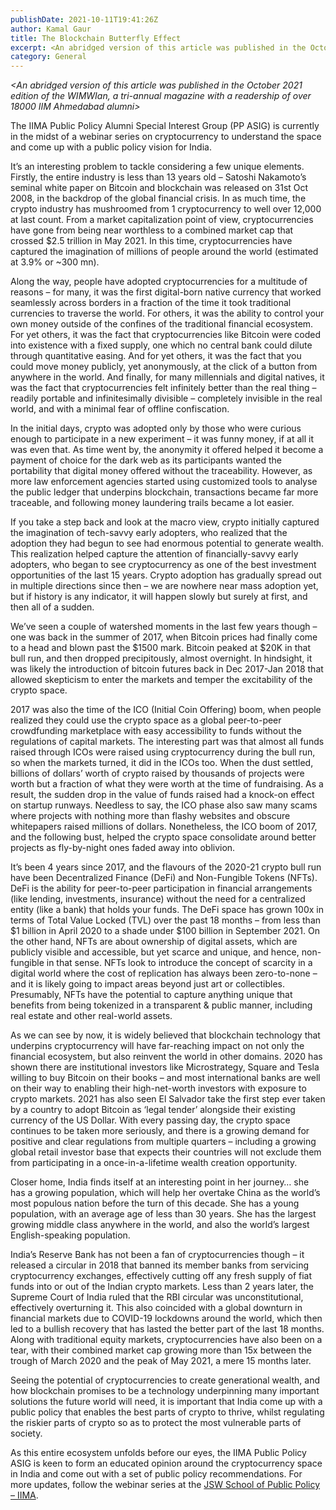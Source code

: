 ```yaml
---
publishDate: 2021-10-11T19:41:26Z
author: Kamal Gaur
title: The Blockchain Butterfly Effect 
excerpt: <An abridged version of this article was published in the October 2021 edition of the WIMWIan, a tri-annual magazine with a readership of over 18000… 
category: General
---
```


_<An abridged version of this article was published in the October 2021 edition of the WIMWIan, a tri-annual magazine with a readership of over 18000 IIM Ahmedabad alumni>_

The IIMA Public Policy Alumni Special Interest Group (PP ASIG) is currently in the midst of a webinar series on cryptocurrency to understand the space and come up with a public policy vision for India.

It’s an interesting problem to tackle considering a few unique elements. Firstly, the entire industry is less than 13 years old – Satoshi Nakamoto’s seminal white paper on Bitcoin and blockchain was released on 31st Oct 2008, in the backdrop of the global financial crisis. In as much time, the crypto industry has mushroomed from 1 cryptocurrency to well over 12,000 at last count. From a market capitalization point of view, cryptocurrencies have gone from being near worthless to a combined market cap that crossed $2.5 trillion in May 2021\. In this time, cryptocurrencies have captured the imagination of millions of people around the world (estimated at 3.9% or \~300 mn).

Along the way, people have adopted cryptocurrencies for a multitude of reasons – for many, it was the first digital-born native currency that worked seamlessly across borders in a fraction of the time it took traditional currencies to traverse the world. For others, it was the ability to control your own money outside of the confines of the traditional financial ecosystem. For yet others, it was the fact that cryptocurrencies like Bitcoin were coded into existence with a fixed supply, one which no central bank could dilute through quantitative easing. And for yet others, it was the fact that you could move money publicly, yet anonymously, at the click of a button from anywhere in the world. And finally, for many millennials and digital natives, it was the fact that cryptocurrencies felt infinitely better than the real thing – readily portable and infinitesimally divisible – completely invisible in the real world, and with a minimal fear of offline confiscation.

In the initial days, crypto was adopted only by those who were curious enough to participate in a new experiment – it was funny money, if at all it was even that. As time went by, the anonymity it offered helped it become a payment of choice for the dark web as its participants wanted the portability that digital money offered without the traceability. However, as more law enforcement agencies started using customized tools to analyse the public ledger that underpins blockchain, transactions became far more traceable, and following money laundering trails became a lot easier.

If you take a step back and look at the macro view, crypto initially captured the imagination of tech-savvy early adopters, who realized that the adoption they had begun to see had enormous potential to generate wealth. This realization helped capture the attention of financially-savvy early adopters, who began to see cryptocurrency as one of the best investment opportunities of the last 15 years. Crypto adoption has gradually spread out in multiple directions since then – we are nowhere near mass adoption yet, but if history is any indicator, it will happen slowly but surely at first, and then all of a sudden.

We’ve seen a couple of watershed moments in the last few years though – one was back in the summer of 2017, when Bitcoin prices had finally come to a head and blown past the $1500 mark. Bitcoin peaked at $20K in that bull run, and then dropped precipitously, almost overnight. In hindsight, it was likely the introduction of bitcoin futures back in Dec 2017-Jan 2018 that allowed skepticism to enter the markets and temper the excitability of the crypto space.

2017 was also the time of the ICO (Initial Coin Offering) boom, when people realized they could use the crypto space as a global peer-to-peer crowdfunding marketplace with easy accessibility to funds without the regulations of capital markets. The interesting part was that almost all funds raised through ICOs were raised using cryptocurrency during the bull run, so when the markets turned, it did in the ICOs too. When the dust settled, billions of dollars’ worth of crypto raised by thousands of projects were worth but a fraction of what they were worth at the time of fundraising. As a result, the sudden drop in the value of funds raised had a knock-on effect on startup runways. Needless to say, the ICO phase also saw many scams where projects with nothing more than flashy websites and obscure whitepapers raised millions of dollars. Nonetheless, the ICO boom of 2017, and the following bust, helped the crypto space consolidate around better projects as fly-by-night ones faded away into oblivion.

It’s been 4 years since 2017, and the flavours of the 2020-21 crypto bull run have been Decentralized Finance (DeFi) and Non-Fungible Tokens (NFTs). DeFi is the ability for peer-to-peer participation in financial arrangements (like lending, investments, insurance) without the need for a centralized entity (like a bank) that holds your funds. The DeFi space has grown 100x in terms of Total Value Locked (TVL) over the past 18 months – from less than $1 billion in April 2020 to a shade under $100 billion in September 2021\. On the other hand, NFTs are about ownership of digital assets, which are publicly visible and accessible, but yet scarce and unique, and hence, non-fungible in that sense. NFTs look to introduce the concept of scarcity in a digital world where the cost of replication has always been zero-to-none – and it is likely going to impact areas beyond just art or collectibles. Presumably, NFTs have the potential to capture anything unique that benefits from being tokenized in a transparent & public manner, including real estate and other real-world assets.

As we can see by now, it is widely believed that blockchain technology that underpins cryptocurrency will have far-reaching impact on not only the financial ecosystem, but also reinvent the world in other domains. 2020 has shown there are institutional investors like Microstrategy, Square and Tesla willing to buy Bitcoin on their books – and most international banks are well on their way to enabling their high-net-worth investors with exposure to crypto markets. 2021 has also seen El Salvador take the first step ever taken by a country to adopt Bitcoin as ‘legal tender’ alongside their existing currency of the US Dollar. With every passing day, the crypto space continues to be taken more seriously, and there is a growing demand for positive and clear regulations from multiple quarters – including a growing global retail investor base that expects their countries will not exclude them from participating in a once-in-a-lifetime wealth creation opportunity.

Closer home, India finds itself at an interesting point in her journey… she has a growing population, which will help her overtake China as the world’s most populous nation before the turn of this decade. She has a young population, with an average age of less than 30 years. She has the largest growing middle class anywhere in the world, and also the world’s largest English-speaking population.

India’s Reserve Bank has not been a fan of cryptocurrencies though – it released a circular in 2018 that banned its member banks from servicing cryptocurrency exchanges, effectively cutting off any fresh supply of fiat funds into or out of the Indian crypto markets. Less than 2 years later, the Supreme Court of India ruled that the RBI circular was unconstitutional, effectively overturning it. This also coincided with a global downturn in financial markets due to COVID-19 lockdowns around the world, which then led to a bullish recovery that has lasted the better part of the last 18 months. Along with traditional equity markets, cryptocurrencies have also been on a tear, with their combined market cap growing more than 15x between the trough of March 2020 and the peak of May 2021, a mere 15 months later.

Seeing the potential of cryptocurrencies to create generational wealth, and how blockchain promises to be a technology underpinning many important solutions the future world will need, it is important that India come up with a public policy that enables the best parts of crypto to thrive, whilst regulating the riskier parts of crypto so as to protect the most vulnerable parts of society.

As this entire ecosystem unfolds before our eyes, the IIMA Public Policy ASIG is keen to form an educated opinion around the cryptocurrency space in India and come out with a set of public policy recommendations. For more updates, follow the webinar series at the [JSW School of Public Policy – IIMA](https://www.iima.ac.in/jsw-spp).
